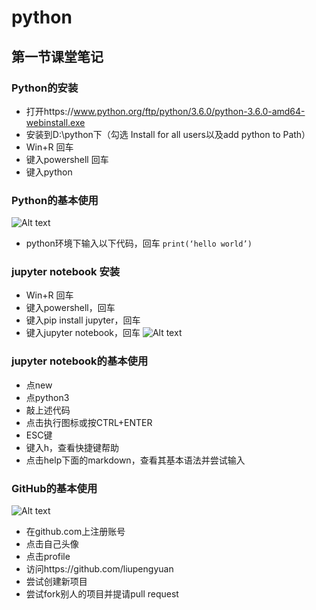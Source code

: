 
# python
## 第一节课堂笔记
### Python的安装
- 打开https://www.python.org/ftp/python/3.6.0/python-3.6.0-amd64-webinstall.exe
- 安装到D:\python下（勾选 Install for all users以及add python to Path）
- Win+R 回车
- 键入powershell 回车
- 键入python
### Python的基本使用
![Alt text](http://pan.baidu.com/disk/home#list/path=%2F&vmode=list)
- python环境下输入以下代码，回车
`print(‘hello world’)`
### jupyter notebook 安装
- Win+R 回车
- 键入powershell，回车
- 键入pip install jupyter，回车
- 键入jupyter notebook，回车
![Alt text](http://pan.baidu.com/disk/home#list/path=%2F&vmode=list)
### jupyter notebook的基本使用
- 点new
- 点python3
- 敲上述代码
- 点击执行图标或按CTRL+ENTER
- ESC键
- 键入h，查看快捷键帮助
- 点击help下面的markdown，查看其基本语法并尝试输入
### GitHub的基本使用
![Alt text](http://pan.baidu.com/s/1bUergE)
- 在github.com上注册账号
- 点击自己头像
- 点击profile
- 访问https://github.com/liupengyuan
- 尝试创建新项目
- 尝试fork别人的项目并提请pull request
